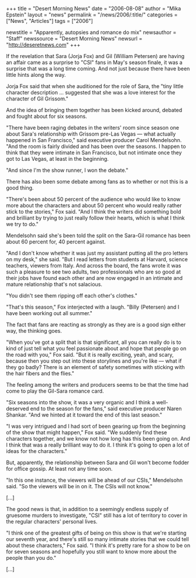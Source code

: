 +++
title = "Desert Morning News"
date = "2006-08-08"
author = "Mika Epstein"
layout = "news"
permalink = "/news/2006/:title/"
categories = ["News", "Articles"]
tags = ["2006"]

newstitle = "Apparently, autopsies and romance do mix"
newsauthor = "Staff"
newssource = "Desert Morning News"
newsurl = "http://deseretnews.com"
+++

If the revelation that Sara (Jorja Fox) and Gil (William Petersen) are having an affair came as a surprise to "CSI" fans in May's season finale, it was a surprise that was a long time coming. And not just because there have been little hints along the way.

Jorja Fox said that when she auditioned for the role of Sara, the "tiny little character description ... suggested that she was a love interest for the character of Gil Grissom."

And the idea of bringing them together has been kicked around, debated and fought about for six seasons.

"There have been raging debates in the writers' room since season one about Sara's relationship with Grissom pre-Las Vegas &#8212; what actually happened in San Francisco," said executive producer Carol Mendelsohn. "And the room is fairly divided and has been over the seasons. I happen to think that they were intimate in San Francisco, but not intimate once they got to Las Vegas, at least in the beginning.

"And since I'm the show runner, I won the debate."

There has also been some debate among fans as to whether or not this is a good thing.

"There's been about 50 percent of the audience who would like to know more about the characters and about 50 percent who would really rather stick to the stories," Fox said. "And I think the writers did something bold and brilliant by trying to just really follow their hearts, which is what I think we try to do."

Mendelsohn said she's been told the split on the Sara-Gil romance has been about 60 percent for, 40 percent against.

"And I don't know whether it was just my assistant putting all the pro letters on my desk," she said. "But I read letters from students at Harvard, science teachers, viewers from Italy. And across the board, the fans wrote it was such a pleasure to see two adults, two professionals who are so good at their jobs have found each other and are now engaged in an intimate and mature relationship that's not salacious.

"You didn't see them ripping off each other's clothes."

"That's this season," Fox interjected with a laugh. "Billy (Petersen) and I have been working out all summer."

The fact that fans are reacting as strongly as they are is a good sign either way, the thinking goes.

"When you've got a split that is that significant, all you can really do is to kind of just tell what you feel passionate about and hope that people go on the road with you," Fox said. "But it is really exciting, yeah, and scary, because then you step out into these storylines and you're like &#8212; what if they go badly? There is an element of safety sometimes with sticking with the hair fibers and the flies."

The feeling among the writers and producers seems to be that the time had come to play the Gil-Sara romance card.

"Six seasons into the show, it was a very organic and I think a well-deserved end to the season for the fans," said executive producer Naren Shankar. "And we hinted at it toward the end of this last season."

"I was very intrigued and I had sort of been gearing up from the beginning of the show that might happen," Fox said. "We suddenly find these characters together, and we know not how long has this been going on. And I think that was a really brilliant way to do it. I think it's going to open a lot of ideas for the characters."

But, apparently, the relationship between Sara and Gil won't become fodder for office gossip. At least not any time soon.

"In this one instance, the viewers will be ahead of our CSIs," Mendelsohn said. "So the viewers will be in on it. The CSIs will not know."

[...]

The good news is that, in addition to a seemingly endless supply of gruesome murders to investigate, "CSI" still has a lot of territory to cover in the regular characters' personal lives.

"I think one of the greatest gifts of being on this show is that we're starting our seventh year, and there's still so many intimate stories that we could tell about these characters," Fox said. "I think it's pretty rare for a show to be on for seven seasons and hopefully you still want to know more about the people than you do."

[...]

